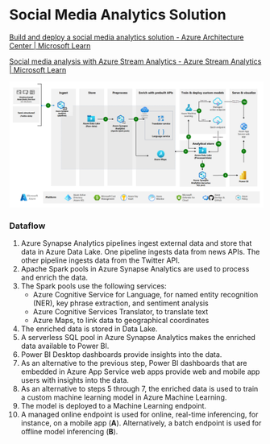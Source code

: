 # Social Media Analytics Solution

[Build and deploy a social media analytics solution - Azure Architecture Center | Microsoft Learn](https://learn.microsoft.com/en-us/azure/architecture/ai-ml/architecture/build-deploy-social-media-analytics-solution)

[Social media analysis with Azure Stream Analytics - Azure Stream Analytics | Microsoft Learn](https://learn.microsoft.com/en-us/azure/stream-analytics/stream-analytics-twitter-sentiment-analysis-trends)

![social media analytics solution architecture](../media/Pasted%20image%2020240227211925.png)

### Dataflow

1. Azure Synapse Analytics pipelines ingest external data and store that data in Azure Data Lake. One pipeline ingests data from news APIs. The other pipeline ingests data from the Twitter API.
2. Apache Spark pools in Azure Synapse Analytics are used to process and enrich the data.
3. The Spark pools use the following services:
    - Azure Cognitive Service for Language, for named entity recognition (NER), key phrase extraction, and sentiment analysis
    - Azure Cognitive Services Translator, to translate text
    - Azure Maps, to link data to geographical coordinates
4. The enriched data is stored in Data Lake.
5. A serverless SQL pool in Azure Synapse Analytics makes the enriched data available to Power BI.
6. Power BI Desktop dashboards provide insights into the data.
7. As an alternative to the previous step, Power BI dashboards that are embedded in Azure App Service web apps provide web and mobile app users with insights into the data.
8. As an alternative to steps 5 through 7, the enriched data is used to train a custom machine learning model in Azure Machine Learning.
9. The model is deployed to a Machine Learning endpoint.
10. A managed online endpoint is used for online, real-time inferencing, for instance, on a mobile app (**A**). Alternatively, a batch endpoint is used for offline model inferencing (**B**).
